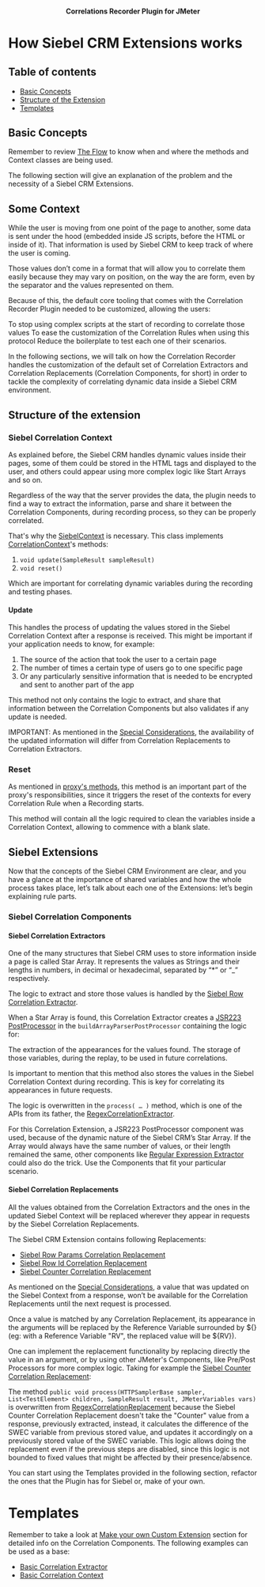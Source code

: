 <h4 align="center">Correlations Recorder Plugin for JMeter</h4>

# How Siebel CRM Extensions works

## Table of contents

* [Basic Concepts](#basic-concepts)
* [Structure of the Extension](#structure-of-the-extension)
* [Templates](#templates)

## Basic Concepts

Remember to review [The Flow](the_flow_explanation.md) to know when and where the methods and Context classes are being used. 

The following section will give an explanation of the problem and the necessity of a Siebel CRM Extensions.

Some Context
--

While the user is moving from one point of the page to another, some data is sent under the hood (embedded inside JS scripts, before the HTML or inside of it). That information is used by Siebel CRM to keep track of where the user is coming. 

Those values don’t come in a format that will allow you to correlate them easily because they may vary on position, on the way the are form, even by the separator and the values represented on them. 

Because of this, the default core tooling that comes with the Correlation Recorder Plugin needed to be customized, allowing the users:

To stop using complex scripts at the start of recording to correlate those values
To ease the customization of the Correlation Rules when using this protocol
Reduce the boilerplate to test each one of their scenarios.

In the following sections, we will talk on how the Correlation Recorder handles the customization of the default set of Correlation Extractors and Correlation Replacements (Correlation Components, for short) in order to tackle the complexity of correlating dynamic data inside a Siebel CRM environment.

## Structure of the extension

### Siebel Correlation Context
As explained before, the Siebel CRM handles dynamic values inside their pages, some of them could be stored in the HTML tags and displayed to the user, and others could appear using more complex logic like Start Arrays and so on. 

Regardless of the way that the server provides the data, the plugin needs to find a way to extract the information, parse and share it between the Correlation Components, during recording process, so they can be properly correlated.

That's why the [SiebelContext](../src/main/java/com/blazemeter/jmeter/correlation/siebel/SiebelContext.java) is necessary. This class implements [CorrelationContext](../src/main/java/com/blazemeter/jmeter/correlation/core/CorrelationContext.java)'s methods:

1. `void update(SampleResult sampleResult)`
2. `void reset()`

Which are important for correlating dynamic variables during the recording and testing phases. 

#### Update

This handles the process of updating the values stored in the Siebel Correlation Context after a response is received. This might be important if your application needs to know, for example:

1. The source of the action that took the user to a certain page
2. The number of times a certain type of users go to one specific page
3. Or any particularly sensitive information that is needed to be encrypted and sent to another part of the app

This method not only contains the logic to extract, and share that information between the Correlation Components but also validates if any update is needed. 

IMPORTANT: As mentioned in the [Special Considerations](the_flow_explanation.md#special-considerations), the availability of the updated information will differ from Correlation Replacements to Correlation Extractors.

### Reset
As mentioned in [proxy's methods](the_flow_explanation.md#context-reset), this method is an important part of the proxy's responsibilities, since it triggers the reset of the contexts for every Correlation Rule when a Recording starts. 

This method will contain all the logic required to clean the variables inside a Correlation Context, allowing to commence with a blank slate.

## Siebel Extensions

Now that the concepts of the Siebel CRM Environment are clear, and you have a glance at the importance of shared variables and how the whole process takes place, let’s talk about each one of the Extensions: let’s begin explaining rule parts.  

### Siebel Correlation Components

#### Siebel Correlation Extractors

One of the many structures that Siebel CRM uses to store information inside a page is called Star Array. It represents the values as Strings and their lengths in numbers, in decimal or hexadecimal, separated by “*” or “_” respectively. 

The logic to extract and store those values is handled by the [Siebel Row Correlation Extractor](/src/main/java/com/blazemeter/jmeter/correlation/siebel/SiebelRowCorrelationExtractor.java).

When a Star Array is found, this Correlation Extractor creates a [JSR223 PostProcessor](https://jmeter.apache.org/usermanual/component_reference.html#JSR223_PostProcessor) in the `buildArrayParserPostProcessor` containing the logic for: 

The extraction of the appearances for the values found.
The storage of those variables, during the replay, to be used in future correlations.

Is important to mention that this method also stores the values in the Siebel Correlation Context during recording. This is key for correlating its appearances in future requests.

The logic is overwritten in the `process( … )` method, which is one of the APIs from its father, the  [RegexCorrelationExtractor](/src/main/java/com/blazemeter/jmeter/correlation/core/extractors/RegexCorrelationExtractor.java).

For this Correlation Extension, a JSR223 PostProcessor component was used, because of the dynamic nature of the Siebel CRM’s Star Array. If the Array would always have the same number of values, or their length remained the same, other components like [Regular Expression Extractor](https://jmeter.apache.org/usermanual/component_reference.html#Regular_Expression_Extractor) could also do the trick. Use the Components that fit your particular scenario.

#### Siebel Correlation Replacements

All the values obtained from the Correlation Extractors and the ones in the updated Siebel Context will be replaced wherever they appear in requests by the Siebel Correlation Replacements. 

The Siebel CRM Extension contains following Replacements:

* [Siebel Row Params Correlation Replacement](/src/main/java/com/blazemeter/jmeter/correlation/siebel/SiebelRowParamsCorrelationReplacement.java)
* [Siebel Row Id Correlation Replacement](/src/main/java/com/blazemeter/jmeter/correlation/siebel/SiebelRowIdCorrelationReplacement.java)
* [Siebel Counter Correlation Replacement](/src/main/java/com/blazemeter/jmeter/correlation/siebel/SiebelCounterCorrelationReplacement.java)

As mentioned on the [Special Considerations](the_flow_explanation.md#special-considerations), a value that was updated on the Siebel Context from a response, won’t be available for the Correlation Replacements until the next request is processed.

Once a value is matched by any Correlation Replacement, its appearance in the arguments will be replaced by the Reference Variable surrounded by ${} (eg: with a Reference Variable "RV", the replaced value will be ${RV}).

One can implement the replacement functionality by replacing directly the value in an argument, or by using other JMeter's Components, like Pre/Post Processors for more complex logic. Taking for example the [Siebel Counter Correlation Replacement](/src/main/java/com/blazemeter/jmeter/correlation/siebel/SiebelCounterCorrelationReplacement.java):

The method `public void process(HTTPSamplerBase sampler, List<TestElement> children, SampleResult result, JMeterVariables vars)` is overwritten from [RegexCorrelationReplacement](/src/main/java/com/blazemeter/jmeter/correlation/core/replacements/RegexCorrelationReplacement.java) because the Siebel Counter Correlation Replacement doesn't take the "Counter" value from a response, previously extracted, instead, it calculates the difference of the SWEC variable from previous stored value, and updates it accordingly on a previously stored value of the SWEC variable. This logic allows doing the replacement even if the previous steps are disabled, since this logic is not bounded to fixed values that might be affected by their presence/absence.  

You can start using the Templates provided in the following section, refactor the ones that the Plugin has for Siebel or, make of your own.

# Templates

Remember to take a look at [Make your own Custom Extension](../CUSTOM_EXTENSIONS.md) section for detailed info on the Correlation Components. The following examples can be used as a base:

* [Basic Correlation Extractor](../examples/CustomCorrelationExtractor.java)
* [Basic Correlation Context](../examples/CustomContext.java)


